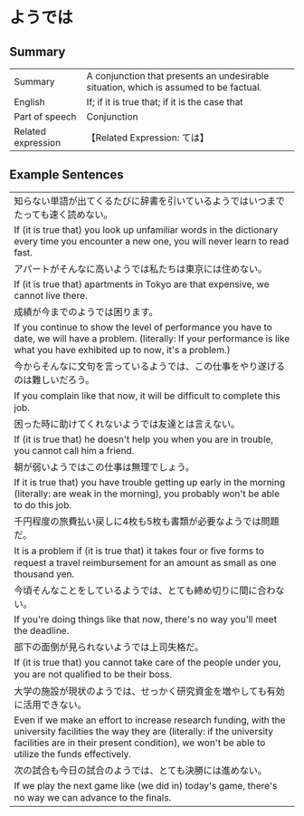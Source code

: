 # ようでは

## Summary

<table><tr>   <td>Summary</td>   <td>A conjunction that presents an undesirable situation, which is assumed to be factual.</td></tr><tr>   <td>English</td>   <td>If; if it is true that; if it is the case that</td></tr><tr>   <td>Part of speech</td>   <td>Conjunction</td></tr><tr>   <td>Related expression</td>   <td>【Related Expression: ては】</td></tr></table>

## Example Sentences

<table><tr><td>知らない単語が出てくるたびに辞書を引いているようではいつまでたっても速く読めない。</td></tr><tr><td>If (it is true that) you look up unfamiliar words in the dictionary every time you encounter a new one, you will never learn to read fast.</td></tr><tr><td>アパートがそんなに高いようでは私たちは東京には住めない。</td></tr><tr><td>If (it is true that) apartments in Tokyo are that expensive, we cannot live there.</td></tr><tr><td>成績が今までのようでは困ります。</td></tr><tr><td>If you continue to show the level of performance you have to date, we will have a problem. (literally: If your performance is like what you have exhibited up to now, it's a problem.)</td></tr><tr><td>今からそんなに文句を言っているようでは、この仕事をやり遂げるのは難しいだろう。</td></tr><tr><td>If you complain like that now, it will be difﬁcult to complete this job.</td></tr><tr><td>困った時に助けてくれないようでは友達とは言えない。</td></tr><tr><td>If (it is true that) he doesn't help you when you are in trouble, you cannot call him a friend.</td></tr><tr><td>朝が弱いようではこの仕事は無理でしょう。</td></tr><tr><td>If it is true that) you have trouble getting up early in the morning (literally: are weak in the morning), you probably won't be able to do this job.</td></tr><tr><td>千円程度の旅費払い戻しに4枚も5枚も書類が必要なようでは問題だ。</td></tr><tr><td>It is a problem if (it is true that) it takes four or ﬁve forms to request a travel reimbursement for an amount as small as one thousand yen.</td></tr><tr><td>今頃そんなことをしているようでは、とても締め切りに間に合わない。</td></tr><tr><td>If you're doing things like that now, there's no way you'll meet the deadline.</td></tr><tr><td>部下の面倒が見られないようでは上司失格だ。</td></tr><tr><td>If (it is true that) you cannot take care of the people under you, you are not qualiﬁed to be their boss.</td></tr><tr><td>大学の施設が現状のようでは、せっかく研究資金を増やしても有効に活用できない。</td></tr><tr><td>Even if we make an effort to increase research funding, with the university facilities the way they are (literally: if the university facilities are in their present condition), we won't be able to utilize the funds effectively.</td></tr><tr><td>次の試合も今日の試合のようでは、とても決勝には進めない。</td></tr><tr><td>If we play the next game like (we did in) today's game, there's no way we can advance to the ﬁnals.</td></tr></table>

